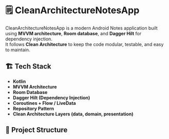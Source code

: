 # 🗒️ CleanArchitectureNotesApp


CleanArchitectureNotesApp is a modern Android Notes application built using **MVVM architecture**, **Room database**, and **Dagger Hilt** for dependency injection.  
It follows **Clean Architecture** to keep the code modular, testable, and easy to maintain.

## 🏗️ Tech Stack
- **Kotlin**
- **MVVM Architecture**
- **Room Database**
- **Dagger Hilt (Dependency Injection)**
- **Coroutines + Flow / LiveData**
- **Repository Pattern**
- **Clean Architecture Layers (data, domain, presentation)**

## 📂 Project Structure
